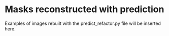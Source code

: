 # Masks reconstructed with prediction 

Examples of images rebuilt with the predict_refactor.py file will be inserted here.

